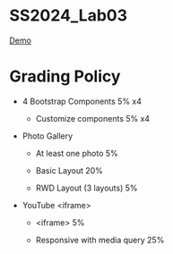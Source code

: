 # SS2024_Lab03

[Demo](https://lab03-demo-allen109061101-8a4420dbfa5efc530cfcfc822a2ec2b1f4f7d.gitlab.io/)

# Grading Policy

- 4 Bootstrap Components 5% x4

  - Customize components 5% x4

- Photo Gallery

  - At least one photo 5%

  - Basic Layout 20%

  - RWD Layout (3 layouts) 5%

- YouTube \<iframe>

  - \<iframe> 5%

  - Responsive with media query 25%
